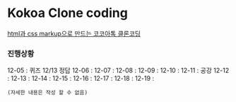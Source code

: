 # Kokoa Clone coding

[html과 css markup으로 만드는 코코아톡 클론코딩](https://hansan529.github.io/project/cloneCoding/kokoaTalk/index.html)

### 진행상황

12-05 : 퀴즈 12/13 정답
12-06 :
12-07 :
12-08 :
12-09 :
12-10 :
12-11 : 공강
12-12 :
12-13 :
12-14 :
12-15 :
12-16 :
12-17 :
12-18 :
12-19 :

```
(자세한 내용은 작성 할 수 없음)
```
